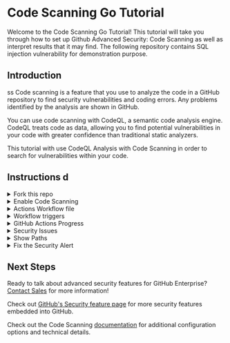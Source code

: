 # Code Scanning Go Tutorial

Welcome to the Code Scanning Go Tutorial! This tutorial will take you through how to set up Github Advanced Security: Code Scanning as well as interpret results that it may find. The following repository contains SQL injection vulnerability for demonstration purpose.

## Introduction
ss
Code scanning is a feature that you use to analyze the code in a GitHub repository to find security vulnerabilities and coding errors. Any problems identified by the analysis are shown in GitHub.

You can use code scanning with CodeQL, a semantic code analysis engine. CodeQL treats code as data, allowing you to find potential vulnerabilities in your code with greater confidence than traditional static analyzers.

This tutorial with use CodeQL Analysis with Code Scanning in order to search for vulnerabilities within your code. 

## Instructions  d
<details>
<summary>Fork this repo</summary>
<p> 
  
Begin by [forking this repo](https://docs.github.com/en/free-pro-team@latest/github/getting-started-with-github/fork-a-repo).
</p>
</details>

<details>
<summary>Enable Code Scanning</summary>
<p> 

### Security tab

Click on the `Security` tab.


<img src="images/00-repo-security-tab.png" width="80%"/> 

### Set up code scanning

Click `Set up code scanning`.

<img src="images/01-repo-secruity-setup-code-scanning.png" width="80%"/>

### Setup Workflow

Click the `Set up this workflow` button by CodeQL Analysis.

<img src="images/02-repo-security-setup-codeql-workflow.png" width="80%"/>

This will create a GitHub Actions Workflow file with CodeQL already set up. Go is a compiled language, so the `autobuild` step is automatically added to your Workflow file. Additional build configurations are documented in [Configuring the CodeQL workflow for compiled languages](https://docs.github.com/en/code-security/code-scanning/automatically-scanning-your-code-for-vulnerabilities-and-errors/configuring-the-codeql-workflow-for-compiled-languages) documentation. 

See the [documentation](https://docs.github.com/en/free-pro-team@latest/github/finding-security-vulnerabilities-and-errors-in-your-code/running-codeql-code-scanning-in-your-ci-system) if you would like to configure CodeQL Analysis with a 3rd party CI system instead of using GitHub Actions.
</p>
</details>

<details>
  
<summary>Actions Workflow file</summary>
<p>

### Actions Workflow

The Actions Workflow file contains a number of different steps including:
1. Checking out the repository
2. Initializing the CodeQL Action
3. Building your project
4. Running the CodeQL Analysis

<img src="images/03-actions-sample-workflow.png" width="80%"/>

Click `Start Commit` -> `Commit new file` to commit the changes to _main_ branch.

<img src="images/03-commit-workflow-file.png" width="80%"/>

</p>
</details>

<details>
  
<summary>Workflow triggers</summary>
<p>

### Workflow triggers

There are a [number of events](https://docs.github.com/en/free-pro-team@latest/actions/reference/events-that-trigger-workflows) that can trigger a GitHub Actions workflow. In this example, the workflow will be triggered on

- push to _main_ branch
- pull request to merge to _main_ branch
- on schedule, at 4:31 every Saturday

<img src="images/04-actions-sample-events.png" width="80%"/>

Setting up the new CodeQL workflow and committing it to _main_ branch in the step above will trigger the scan.

</p>
</details>


<details>
<summary>GitHub Actions Progress</summary>

<p>
 
### GitHub Actions Progress

Click `Actions` tab -> `CodeQL`

Click the specific workflow run. You can view the progress of the Workflow run until the analysis completes.

<img src="images/05-actions-completed.png" width="80%"/>

</p>
</details>

<details>
<summary>Security Issues</summary>
<p>
  
Once the Workflow has completed, click the `Security` tab -> `Code scanning alerts`. You will see 3 alerts titled "Database query built from user-controlled sources".

<img src="images/06-security-code-scanning-alerts.png" width="80%"/>


### Security Alert View

Clicking on a security alert will provide details about the security alert including: <br/>
<ul>
<li>A description of the issue </li>
<li>A tag to the CWE that it is connected to as well as the type of alert (Error, Warning, Note)</li>
<li>The line of code that triggered the security alert</li>
<li>The ability to dismiss the alert depending on certain conditions (`False positive`? `Won't fix`? `Used in tests`?)</li>
</ul>
<img src="images/06-security-codeql-alert.png" width="80%"/>

### Security Alert Description

Click `Show more` to view a full desciption of the alert including examples and links to additional information.

<img src="images/07-security-codeql-show-more.png" width="80%"/>

### Security Full Description

<img width="80%" src="images/08-security-codeql-full-desc.png">

</p>
</details>

<details>
<summary>Show Paths</summary>
<p>

### Show Paths Button

CodeQL Analysis is able to trace the dataflow path from source to sink and gives you the ability to view the path traversal within the alert.

Click `Show paths` to see the dataflow path that resulted in this alert.

<img src="images/09-security-codeql-show-paths.png" width="80%"/>

### Show Paths View

<img src="images/10-security-codeql-show-paths-details.png" width="80%"/>

</p>
</details>

<details>
<p>  
  
<summary>Fix the Security Alert</summary>

CodeQL has created alerts because our database query is using data supplied by users through the API.  A bad actor could inject a SQL statement to the query parameter which would be executed directly against the database.  To fix this, we need to parameterze our database query.

Click on the `Code` tab and edit the file [`models/models.go`](./models/models.go).  

Within `models.go`, the lines `38`, `57`, and `76` contain the SQL injections.  Remediate those vulnerabilities by following the in-line comments.

<img src="images/11-fix-source-code.png" width="80%"/>

Click `Create a new branch for this commit and start a pull request`, name the branch `fix-sql-injection`, and create the Pull Request.

### Pull Request Status Check

In the Pull Request, you will notice that the CodeQL Analysis has started as a status check. Wait until it completes.

<img src="images/12-fix-pr-in-progress.png" width="80%"/>

### Security Alert Details

After the Workflow has completed click on `Details` by the `Code Scanning Results / CodeQL` status check. 

<img src="images/13-fix-pr-done.png" width="80%"/>

### Fixed Alert

Notice that Code Scanning has detected that this Pull Request will fix the SQL injection vulnerabilities which were detected before.

<img src="images/14-fix-detail.png" width="80%"/>

Merge the Pull Request. After the Pull Request has been merged, another Workflow will kick off to scan the repository for any vulnerabilties. 

### Closed Security Alerts

After the final Workflow has completed, navigate back to the `Security` tab and click `Closed`. Notice that the **Query built from user-controlled sources** security alert now shows up as a closed issue.

<img src="images/15-fixed-alert.png" width="80%"/>

### Traceability

Click on the security alert and notice that it details when the fix was made, by whom, and the specific commit. This provides full traceability to detail when and how a security alert was fixed and exactly what was changed to remediate the issue.

<img src="images/16-fix-history.png" width="80%"/>

</p>
</details>
  
## Next Steps

Ready to talk about advanced security features for GitHub Enterprise? [Contact Sales](https://enterprise.github.com/contact) for more information!

Check out [GitHub's Security feature page](https://github.com/features/security) for more security features embedded into GitHub.

Check out the Code Scanning [documentation](https://docs.github.com/en/free-pro-team@latest/github/finding-security-vulnerabilities-and-errors-in-your-code/about-code-scanning) for additional configuration options and technical details.


